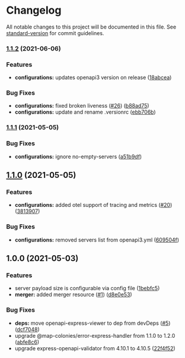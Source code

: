 # Changelog

All notable changes to this project will be documented in this file. See [standard-version](https://github.com/conventional-changelog/standard-version) for commit guidelines.

### [1.1.2](https://github.com/MapColonies/id-merger/compare/v1.1.1...v1.1.2) (2021-06-06)


### Features

* **configurations:** updates openapi3 version on release ([18abcea](https://github.com/MapColonies/id-merger/commit/18abcead2c5b8b63430715d10dac62fca396ae9b))


### Bug Fixes

* **configurations:** fixed broken liveness ([#26](https://github.com/MapColonies/id-merger/issues/26)) ([b88ad75](https://github.com/MapColonies/id-merger/commit/b88ad75f347383bf9d1322e4bd3ac57a0184f798))
* **configurations:** update and rename .versionrc ([ebb706b](https://github.com/MapColonies/id-merger/commit/ebb706be288bf45c4a6870ff6de1abbde9c965f5))

### [1.1.1](https://github.com/MapColonies/id-merger/compare/v1.1.0...v1.1.1) (2021-05-05)


### Bug Fixes

* **configurations:** ignore no-empty-servers ([a51b9df](https://github.com/MapColonies/id-merger/commit/a51b9dfe2c6d324dc98791149e76a5ee4dd5b0af))

## [1.1.0](https://github.com/MapColonies/id-merger/compare/v1.0.0...v1.1.0) (2021-05-05)


### Features

* **configurations:** added otel support of tracing and metrics ([#20](https://github.com/MapColonies/id-merger/issues/20)) ([3813907](https://github.com/MapColonies/id-merger/commit/381390760ad2fe637a219f53609da25144c08cf0))


### Bug Fixes

* **configurations:** removed servers list from openapi3.yml ([609504f](https://github.com/MapColonies/id-merger/commit/609504f4c7d4579e5c9cfdb3ebaf2cb8c84ee177))

## 1.0.0 (2021-05-03)


### Features

* server payload size is configurable via config file ([1bebfc5](https://github.com/MapColonies/id-merger/commit/1bebfc58e57fb281a197bdda2aa43b8fa516a2cd))
* **merger:** added merger resource ([#1](https://github.com/MapColonies/id-merger/issues/1)) ([d8e0e53](https://github.com/MapColonies/id-merger/commit/d8e0e53ea29a6088165afa21c6141476e3f8a079))


### Bug Fixes

* **deps:** move openapi-express-viewer to dep from devDeps ([#5](https://github.com/MapColonies/id-merger/issues/5)) ([dcf7048](https://github.com/MapColonies/id-merger/commit/dcf70488c1ec85cacc9fab4e0d49d984c827fbe6))
* upgrade @map-colonies/error-express-handler from 1.1.0 to 1.2.0 ([abfe8c6](https://github.com/MapColonies/id-merger/commit/abfe8c63f000a6e04fa80bd3a8a5506181f924fb))
* upgrade express-openapi-validator from 4.10.1 to 4.10.5 ([22f4f52](https://github.com/MapColonies/id-merger/commit/22f4f52a73048731441699cf33976058bacdb14e))
